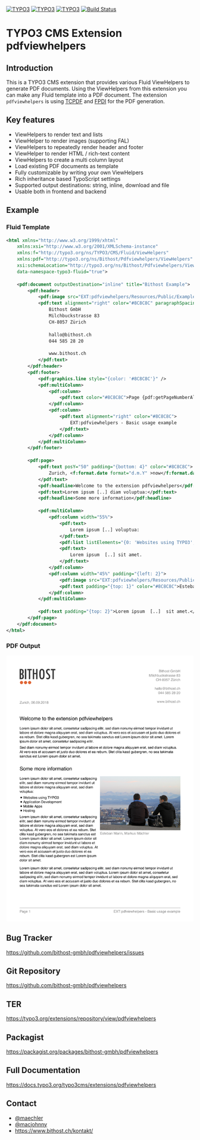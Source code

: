 [![TYPO3](https://img.shields.io/badge/TYPO3-7%20LTS-orange.svg)](https://typo3.org/)
[![TYPO3](https://img.shields.io/badge/TYPO3-8%20LTS-orange.svg)](https://typo3.org/)
[![TYPO3](https://img.shields.io/badge/TYPO3-9%20LTS-orange.svg)](https://typo3.org/)
[![Build Status](https://travis-ci.org/bithost-gmbh/pdfviewhelpers.svg?branch=master)](https://travis-ci.org/bithost-gmbh/pdfviewhelpers)

# TYPO3 CMS Extension pdfviewhelpers

## Introduction
This is a TYPO3 CMS extension that provides various Fluid ViewHelpers to generate PDF documents.
Using the ViewHelpers from this extension you can make any Fluid template into a PDF document.
The extension `pdfviewhelpers` is using [TCPDF](https://tcpdf.org/) and [FPDI](https://www.setasign.com/products/fpdi) for the PDF generation.

## Key features

- ViewHelpers to render text and lists
- ViewHelper to render images (supporting FAL)
- ViewHelpers to repeatedly render header and footer
- ViewHelper to render HTML / rich-text content
- ViewHelpers to create a multi column layout
- Load existing PDF documents as template
- Fully customizable by writing your own ViewHelpers
- Rich inheritance based TypoScript settings
- Supported output destinations: string, inline, download and file
- Usable both in frontend and backend

## Example

### Fluid Template
```xml
<html xmlns="http://www.w3.org/1999/xhtml"
	xmlns:xsi="http://www.w3.org/2001/XMLSchema-instance"
	xmlns:f="http://typo3.org/ns/TYPO3/CMS/Fluid/ViewHelpers"
	xmlns:pdf="http://typo3.org/ns/Bithost/Pdfviewhelpers/ViewHelpers"
	xsi:schemaLocation="http://typo3.org/ns/Bithost/Pdfviewhelpers/ViewHelpers https://pdfviewhelpers.bithost.ch/schema/2.0.xsd"
	data-namespace-typo3-fluid="true">

	<pdf:document outputDestination="inline" title="Bithost Example">
		<pdf:header>
			<pdf:image src="EXT:pdfviewhelpers/Resources/Public/Examples/BasicUsage/logo.png" width="40" />
			<pdf:text alignment="right" color="#8C8C8C" paragraphSpacing="0" posY="15">
				Bithost GmbH
				Milchbuckstrasse 83
				CH-8057 Zürich
	
				hallo@bithost.ch
				044 585 28 20
	
				www.bithost.ch
			</pdf:text>
		</pdf:header>
		<pdf:footer>
			<pdf:graphics.line style="{color: '#8C8C8C'}" />
			<pdf:multiColumn>
				<pdf:column>
					<pdf:text color="#8C8C8C">Page {pdf:getPageNumberAlias()}</pdf:text>
				</pdf:column>
				<pdf:column>
					<pdf:text alignment="right" color="#8C8C8C">
						EXT:pdfviewhelpers - Basic usage example
					</pdf:text>
				</pdf:column>
			</pdf:multiColumn>
		</pdf:footer>
	
		<pdf:page>
			<pdf:text posY="50" padding="{bottom: 4}" color="#8C8C8C">
				Zurich, <f:format.date format="d.m.Y" >now</f:format.date>
			</pdf:text>
			<pdf:headline>Welcome to the extension pdfviewhelpers</pdf:headline>
			<pdf:text>Lorem ipsum [..] diam voluptua:</pdf:text>
			<pdf:headline>Some more information</pdf:headline>
	
			<pdf:multiColumn>
				<pdf:column width="55%">
					<pdf:text>
						Lorem ipsum [..] voluptua:
					</pdf:text>
					<pdf:list listElements="{0: 'Websites using TYPO3', 1: 'Application Development', 2: 'Mobile Apps', 3: 'Hosting'}"/>
					<pdf:text>
						Lorem ipsum  [..] sit amet.
					</pdf:text>
				</pdf:column>
				<pdf:column width="45%" padding="{left: 2}">
					<pdf:image src="EXT:pdfviewhelpers/Resources/Public/Examples/BasicUsage/Bithost.jpg" />
					<pdf:text padding="{top: 1}" color="#8C8C8C">Esteban Marín, Markus Mächler</pdf:text>
				</pdf:column>
			</pdf:multiColumn>
	
			<pdf:text padding="{top: 2}">Lorem ipsum  [..]  sit amet.</pdf:text>
		</pdf:page>
	</pdf:document>
</html>

```

### PDF Output

![Example PDF output](Resources/Public/Examples/BasicUsage/output.png)

## Bug Tracker

https://github.com/bithost-gmbh/pdfviewhelpers/issues

## Git Repository

https://github.com/bithost-gmbh/pdfviewhelpers

## TER 

https://typo3.org/extensions/repository/view/pdfviewhelpers

## Packagist 

https://packagist.org/packages/bithost-gmbh/pdfviewhelpers

## Full Documentation

https://docs.typo3.org/typo3cms/extensions/pdfviewhelpers

## Contact

* [@maechler](https://github.com/maechler) 
* [@macjohnny](https://github.com/macjohnny)
* https://www.bithost.ch/kontakt/
